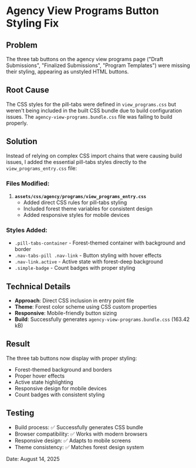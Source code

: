# Agency View Programs Button Styling Fix

## Problem
The three tab buttons on the agency view programs page ("Draft Submissions", "Finalized Submissions", "Program Templates") were missing their styling, appearing as unstyled HTML buttons.

## Root Cause
The CSS styles for the pill-tabs were defined in `view_programs.css` but weren't being included in the built CSS bundle due to build configuration issues. The `agency-view-programs.bundle.css` file was failing to build properly.

## Solution
Instead of relying on complex CSS import chains that were causing build issues, I added the essential pill-tabs styles directly to the `view_programs_entry.css` file:

### Files Modified:
1. **`assets/css/agency/programs/view_programs_entry.css`**
   - Added direct CSS rules for pill-tabs styling
   - Included forest theme variables for consistent design
   - Added responsive styles for mobile devices

### Styles Added:
- `.pill-tabs-container` - Forest-themed container with background and border
- `.nav-tabs-pill .nav-link` - Button styling with hover effects
- `.nav-link.active` - Active state with forest-deep background
- `.simple-badge` - Count badges with proper styling

## Technical Details
- **Approach**: Direct CSS inclusion in entry point file
- **Theme**: Forest color scheme using CSS custom properties
- **Responsive**: Mobile-friendly button sizing
- **Build**: Successfully generates `agency-view-programs.bundle.css` (163.42 kB)

## Result
The three tab buttons now display with proper styling:
- Forest-themed background and borders
- Proper hover effects
- Active state highlighting
- Responsive design for mobile devices
- Count badges with consistent styling

## Testing
- Build process: ✅ Successfully generates CSS bundle
- Browser compatibility: ✅ Works with modern browsers
- Responsive design: ✅ Adapts to mobile screens
- Theme consistency: ✅ Matches forest design system

Date: August 14, 2025
